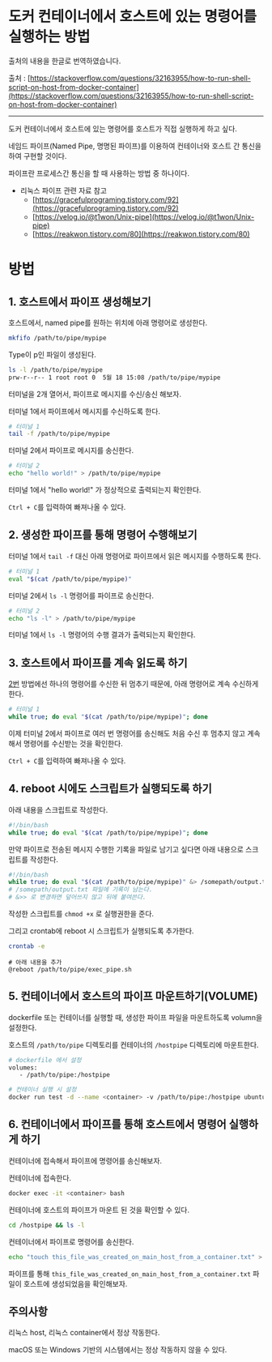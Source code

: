 # 도커 컨테이너에서 호스트에 있는 명령어를 실행하는 방법

출처의 내용을 한글로 번역하였습니다.   

출처 : [https://stackoverflow.com/questions/32163955/how-to-run-shell-script-on-host-from-docker-container](https://stackoverflow.com/questions/32163955/how-to-run-shell-script-on-host-from-docker-container)

---

도커 컨테이너에서 호스트에 있는 명령어를 호스트가 직접 실행하게 하고 싶다.

네임드 파이프(Named Pipe, 명명된 파이프)를 이용하여 컨테이너와 호스트 간 통신을 하여 구현할 것이다.

파이프란 프로세스간 통신을 할 때 사용하는 방법 중 하나이다.

- 리눅스 파이프 관련 자료 참고
  - [https://gracefulprograming.tistory.com/92](https://gracefulprograming.tistory.com/92)
  - [https://velog.io/@t1won/Unix-pipe](https://velog.io/@t1won/Unix-pipe)
  - [https://reakwon.tistory.com/80](https://reakwon.tistory.com/80)


# 방법

## 1. 호스트에서 파이프 생성해보기

호스트에서, named pipe를 원하는 위치에 아래 명령어로 생성한다.

```bash
mkfifo /path/to/pipe/mypipe
```

Type이 p인 파일이 생성된다.

```bash
ls -l /path/to/pipe/mypipe
prw-r--r-- 1 root root 0  5월 18 15:08 /path/to/pipe/mypipe
```

터미널을 2개 열어서, 파이프로 메시지를 수신/송신 해보자.

터미널 1에서 파이프에서 메시지를 수신하도록 한다.

```bash
# 터미널 1
tail -f /path/to/pipe/mypipe
```

터미널 2에서 파이프로 메시지를 송신한다.

```bash
# 터미널 2
echo "hello world!" > /path/to/pipe/mypipe
```

터미널 1에서 "hello world!" 가 정상적으로 출력되는지 확인한다.

`Ctrl + C`를 입력하여 빠져나올 수 있다. 

## 2. 생성한 파이프를 통해 명령어 수행해보기

터미널 1에서 `tail -f` 대신 아래 명령어로 파이프에서 읽은 메시지를 수행하도록 한다.

```bash
# 터미널 1
eval "$(cat /path/to/pipe/mypipe)"
```

터미널 2에서 `ls -l` 명령어를 파이프로 송신한다.

```bash
# 터미널 2
echo "ls -l" > /path/to/pipe/mypipe
```

터미널 1에서 `ls -l` 명령어의 수행 결과가 출력되는지 확인한다.

## 3. 호스트에서 파이프를 계속 읽도록 하기

[2번](#2-생성한-파이프를-통해-명령어-수행해보기) 방법에선 하나의 명령어를 수신한 뒤 멈추기 때문에, 아래 명령어로 계속 수신하게 한다.

```bash
# 터미널 1
while true; do eval "$(cat /path/to/pipe/mypipe)"; done
```

이제 터미널 2에서 파이프로 여러 번 명령어를 송신해도 처음 수신 후 멈추지 않고 계속해서 명령어를 수신받는 것을 확인한다.

`Ctrl + C`를 입력하여 빠져나올 수 있다. 

## 4. reboot 시에도 스크립트가 실행되도록 하기

아래 내용을 스크립트로 작성한다.

```bash
#!/bin/bash
while true; do eval "$(cat /path/to/pipe/mypipe)"; done
```

만약 파이프로 전송된 메시지 수행한 기록을 파일로 남기고 싶다면 아래 내용으로 스크립트를 작성한다.

```bash
#!/bin/bash
while true; do eval "$(cat /path/to/pipe/mypipe)" &> /somepath/output.txt; done
# /somepath/output.txt 파일에 기록이 남는다.
# &>> 로 변경하면 덮어쓰지 않고 뒤에 붙여쓴다.
```


작성한 스크립트를 `chmod +x` 로 실행권한을 준다.

그리고 crontab에 reboot 시 스크립트가 실행되도록 추가한다.

```bash
crontab -e
```

```
# 아래 내용을 추가
@reboot /path/to/pipe/exec_pipe.sh
```

## 5. 컨테이너에서 호스트의 파이프 마운트하기(VOLUME)

dockerfile 또는 컨테이너를 실행할 때, 생성한 파이프 파일을 마운트하도록 volumn을 설정한다.

호스트의 `/path/to/pipe` 디렉토리를 컨테이너의 `/hostpipe` 디렉토리에 마운트한다.

```dockerfile
# dockerfile 에서 설정
volumes:
   - /path/to/pipe:/hostpipe
```

```bash
# 컨테이너 실행 시 설정
docker run test -d --name <container> -v /path/to/pipe:/hostpipe ubuntu:20.04 bash
```

## 6. 컨테이너에서 파이프를 통해 호스트에서 명령어 실행하게 하기

컨테이너에 접속해서 파이프에 명령어를 송신해보자.

컨테이너에 접속한다.

```bash
docker exec -it <container> bash
```

컨테이너에 호스트의 파이프가 마운트 된 것을 확인할 수 있다.

```bash
cd /hostpipe && ls -l
```

컨테이너에서 파이프로 명령어를 송신한다.

```bash
echo "touch this_file_was_created_on_main_host_from_a_container.txt" > /hostpipe/mypipe
```

파이프를 통해 `this_file_was_created_on_main_host_from_a_container.txt` 파일이 호스트에 생성되었음을 확인해보자.

## 주의사항

리눅스 host, 리눅스 container에서 정상 작동한다.

macOS 또는 Windows 기반의 시스템에서는 정상 작동하지 않을 수 있다.

